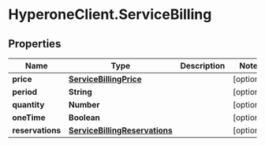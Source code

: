 # HyperoneClient.ServiceBilling

## Properties

Name | Type | Description | Notes
------------ | ------------- | ------------- | -------------
**price** | [**ServiceBillingPrice**](ServiceBillingPrice.md) |  | [optional] 
**period** | **String** |  | [optional] 
**quantity** | **Number** |  | [optional] 
**oneTime** | **Boolean** |  | [optional] 
**reservations** | [**ServiceBillingReservations**](ServiceBillingReservations.md) |  | [optional] 



